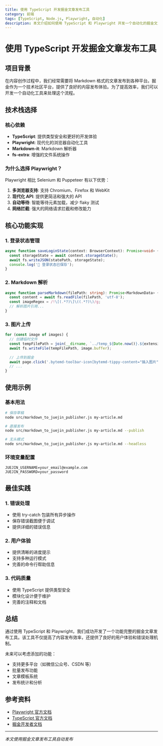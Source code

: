 ```yaml
---
title: 使用 TypeScript 开发掘金文章发布工具
category: 前端
tags: [TypeScript, Node.js, Playwright, 自动化]
description: 本文介绍如何使用 TypeScript 和 Playwright 开发一个自动化的掘金文章发布工具，支持 Markdown 解析、图片上传和登录状态管理。
---
```


# 使用 TypeScript 开发掘金文章发布工具

## 项目背景

在内容创作过程中，我们经常需要将 Markdown 格式的文章发布到各种平台。掘金作为一个技术社区平台，提供了良好的内容发布体验。为了提高效率，我们可以开发一个自动化工具来处理这个流程。

## 技术栈选择

### 核心依赖

- **TypeScript**: 提供类型安全和更好的开发体验
- **Playwright**: 现代化的浏览器自动化工具
- **Markdown-it**: Markdown 解析器
- **fs-extra**: 增强的文件系统操作

### 为什么选择 Playwright？

Playwright 相比 Selenium 和 Puppeteer 有以下优势：

1. **多浏览器支持**: 支持 Chromium、Firefox 和 WebKit
2. **现代化 API**: 提供更简洁和强大的 API
3. **自动等待**: 智能等待元素加载，减少 flaky 测试
4. **网络拦截**: 强大的网络请求拦截和修改能力

## 核心功能实现

### 1. 登录状态管理

```typescript
async function saveLoginState(context: BrowserContext): Promise<void> {
  const storageState = await context.storageState();
  await fs.writeJSON(statePath, storageState);
  console.log('💾 登录状态已保存');
}
```

### 2. Markdown 解析

```typescript
async function parseMarkdown(filePath: string): Promise<MarkdownData> {
  const content = await fs.readFile(filePath, 'utf-8');
  const imageRegex = /!\[(.*?)\]\((.*?)\)/g;
  // 解析图片引用...
}
```

### 3. 图片上传

```typescript
for (const image of images) {
  // 创建临时文件
  const tempFilePath = join(__dirname, `../temp_${Date.now()}.${extension}`);
  await fs.writeFile(tempFilePath, image.buffer);
  
  // 上传到掘金
  await page.click('.bytemd-toolbar-icon[bytemd-tippy-content="插入图片"]');
  // ...
}
```

## 使用示例

### 基本用法

```bash
# 保存草稿
node src/markdown_to_juejin_publisher.js my-article.md

# 直接发布
node src/markdown_to_juejin_publisher.js my-article.md --publish

# 无头模式
node src/markdown_to_juejin_publisher.js my-article.md --headless
```

### 环境变量配置

```env
JUEJIN_USERNAME=your_email@example.com
JUEJIN_PASSWORD=your_password
```

## 最佳实践

### 1. 错误处理

- 使用 try-catch 包装所有异步操作
- 保存错误截图便于调试
- 提供详细的错误信息

### 2. 用户体验

- 提供清晰的进度提示
- 支持多种运行模式
- 完善的命令行帮助信息

### 3. 代码质量

- 使用 TypeScript 提供类型安全
- 模块化设计便于维护
- 完善的注释和文档

## 总结

通过使用 TypeScript 和 Playwright，我们成功开发了一个功能完整的掘金文章发布工具。该工具不仅提高了内容发布效率，还提供了良好的用户体验和错误处理机制。

未来可以考虑添加的功能：

- 支持更多平台（如微信公众号、CSDN 等）
- 批量发布功能
- 文章模板系统
- 发布统计和分析

## 参考资料

- [Playwright 官方文档](https://playwright.dev/)
- [TypeScript 官方文档](https://www.typescriptlang.org/)
- [掘金开发者文档](https://juejin.cn/)

---

*本文使用掘金文章发布工具自动发布* 